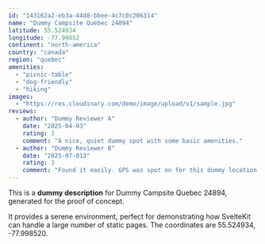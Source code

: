 ```yaml
---
id: "143162a2-eb3a-44d8-bbee-4c7c0c206314"
name: "Dummy Campsite Quebec 24894"
latitude: 55.524934
longitude: -77.99852
continent: "north-america"
country: "canada"
region: "quebec"
amenities:
  - "picnic-table"
  - "dog-friendly"
  - "hiking"
images:
  - "https://res.cloudinary.com/demo/image/upload/v1/sample.jpg"
reviews:
  - author: "Dummy Reviewer A"
    date: "2025-04-03"
    rating: 3
    comment: "A nice, quiet dummy spot with some basic amenities."
  - author: "Dummy Reviewer B"
    date: "2025-07-013"
    rating: 3
    comment: "Found it easily. GPS was spot on for this dummy location."
---
```


This is a **dummy description** for Dummy Campsite Quebec 24894, generated for the proof of concept.

It provides a serene environment, perfect for demonstrating how SvelteKit can handle a large number of static pages. The coordinates are 55.524934, -77.998520.
